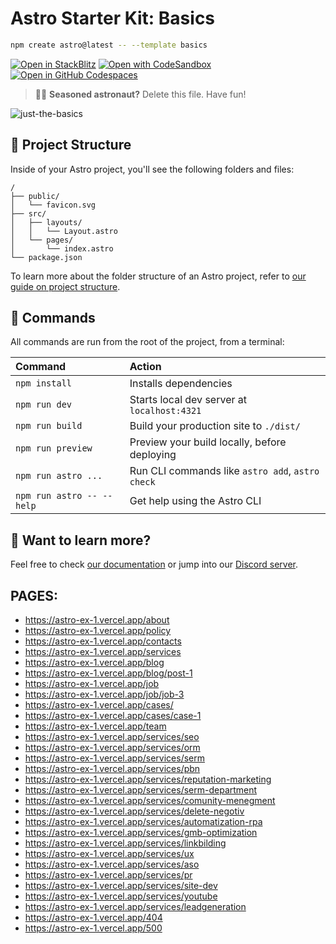 # Astro Starter Kit: Basics

```sh
npm create astro@latest -- --template basics
```

[![Open in StackBlitz](https://developer.stackblitz.com/img/open_in_stackblitz.svg)](https://stackblitz.com/github/withastro/astro/tree/latest/examples/basics)
[![Open with CodeSandbox](https://assets.codesandbox.io/github/button-edit-lime.svg)](https://codesandbox.io/p/sandbox/github/withastro/astro/tree/latest/examples/basics)
[![Open in GitHub Codespaces](https://github.com/codespaces/badge.svg)](https://codespaces.new/withastro/astro?devcontainer_path=.devcontainer/basics/devcontainer.json)

> 🧑‍🚀 **Seasoned astronaut?** Delete this file. Have fun!

![just-the-basics](https://github.com/withastro/astro/assets/2244813/a0a5533c-a856-4198-8470-2d67b1d7c554)

## 🚀 Project Structure

Inside of your Astro project, you'll see the following folders and files:

```text
/
├── public/
│   └── favicon.svg
├── src/
│   ├── layouts/
│   │   └── Layout.astro
│   └── pages/
│       └── index.astro
└── package.json
```

To learn more about the folder structure of an Astro project, refer to [our guide on project structure](https://docs.astro.build/en/basics/project-structure/).

## 🧞 Commands

All commands are run from the root of the project, from a terminal:

| Command                   | Action                                           |
| :------------------------ | :----------------------------------------------- |
| `npm install`             | Installs dependencies                            |
| `npm run dev`             | Starts local dev server at `localhost:4321`      |
| `npm run build`           | Build your production site to `./dist/`          |
| `npm run preview`         | Preview your build locally, before deploying     |
| `npm run astro ...`       | Run CLI commands like `astro add`, `astro check` |
| `npm run astro -- --help` | Get help using the Astro CLI                     |

## 👀 Want to learn more?

Feel free to check [our documentation](https://docs.astro.build) or jump into our [Discord server](https://astro.build/chat).

## PAGES:

-   https://astro-ex-1.vercel.app/about
-   https://astro-ex-1.vercel.app/policy
-   https://astro-ex-1.vercel.app/contacts
-   https://astro-ex-1.vercel.app/services
-   https://astro-ex-1.vercel.app/blog
-   https://astro-ex-1.vercel.app/blog/post-1
-   https://astro-ex-1.vercel.app/job
-   https://astro-ex-1.vercel.app/job/job-3
-   https://astro-ex-1.vercel.app/cases/
-   https://astro-ex-1.vercel.app/cases/case-1
-   https://astro-ex-1.vercel.app/team
-   https://astro-ex-1.vercel.app/services/seo
-   https://astro-ex-1.vercel.app/services/orm
-   https://astro-ex-1.vercel.app/services/serm
-   https://astro-ex-1.vercel.app/services/pbn
-   https://astro-ex-1.vercel.app/services/reputation-marketing
-   https://astro-ex-1.vercel.app/services/serm-department
-   https://astro-ex-1.vercel.app/services/comunity-menegment
-   https://astro-ex-1.vercel.app/services/delete-negotiv
-   https://astro-ex-1.vercel.app/services/automatization-rpa
-   https://astro-ex-1.vercel.app/services/gmb-optimization
-   https://astro-ex-1.vercel.app/services/linkbilding
-   https://astro-ex-1.vercel.app/services/ux
-   https://astro-ex-1.vercel.app/services/aso
-   https://astro-ex-1.vercel.app/services/pr
-   https://astro-ex-1.vercel.app/services/site-dev
-   https://astro-ex-1.vercel.app/services/youtube
-   https://astro-ex-1.vercel.app/services/leadgeneration
-   https://astro-ex-1.vercel.app/404
-   https://astro-ex-1.vercel.app/500
